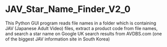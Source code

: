 # JAV_Star_Name_Finder_V2_0
This Python GUI program reads file names in a folder which is containing JAV (Japanese Adult Video) files, extract a product code from file names, and search a star name on Google UK search results from AVDBS.com (one of the biggest JAV information site in South Korea)
